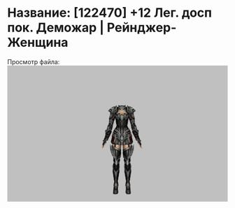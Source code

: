 # Название: [122470] +12 Лег. досп пок. Деможар | Рейнджер-Женщина

Просмотр файла:
![p030034.png](p030034.png)